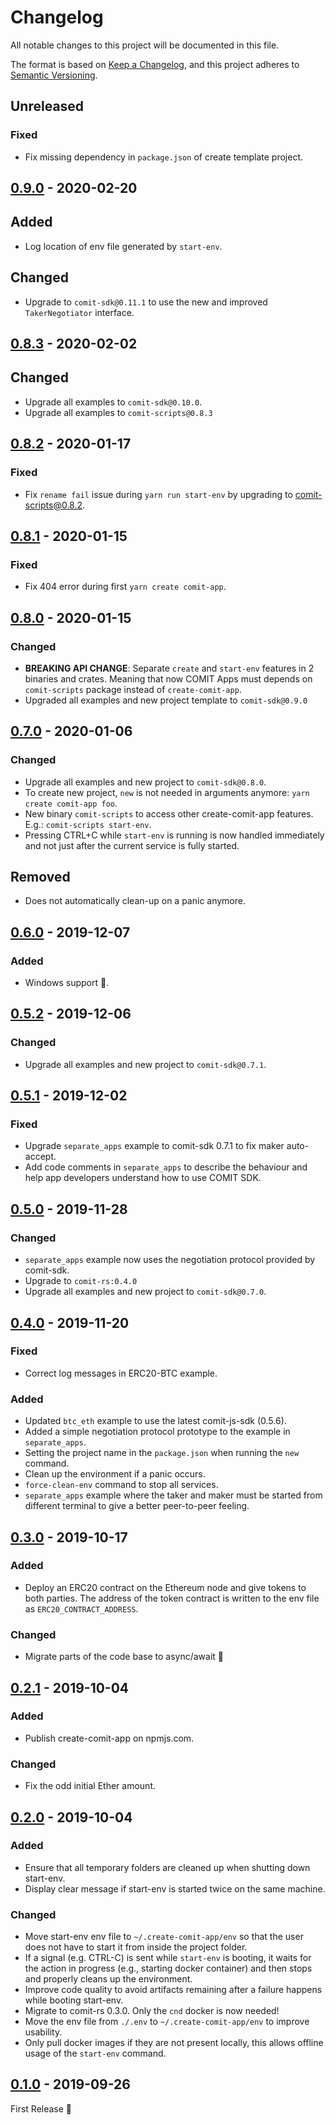 # Changelog
All notable changes to this project will be documented in this file.

The format is based on [Keep a Changelog](https://keepachangelog.com/en/1.0.0/),
and this project adheres to [Semantic Versioning](https://semver.org/spec/v2.0.0.html).

## Unreleased

### Fixed
- Fix missing dependency in `package.json` of create template project.

## [0.9.0] - 2020-02-20

## Added
- Log location of env file generated by `start-env`.

## Changed
- Upgrade to `comit-sdk@0.11.1` to use the new and improved `TakerNegotiator` interface.

## [0.8.3] - 2020-02-02

## Changed
- Upgrade all examples to `comit-sdk@0.10.0`.
- Upgrade all examples to `comit-scripts@0.8.3`

## [0.8.2] - 2020-01-17

### Fixed
- Fix `rename fail` issue during `yarn run start-env` by upgrading to comit-scripts@0.8.2.

## [0.8.1] - 2020-01-15

### Fixed
- Fix 404 error during first `yarn create comit-app`.

## [0.8.0] - 2020-01-15

### Changed
- **BREAKING API CHANGE**: Separate `create` and `start-env` features in 2 binaries and crates.
Meaning that now COMIT Apps must depends on `comit-scripts` package instead of `create-comit-app`.
- Upgraded all examples and new project template to `comit-sdk@0.9.0`

## [0.7.0] - 2020-01-06

### Changed
- Upgrade all examples and new project to `comit-sdk@0.8.0`.
- To create new project, `new` is not needed in arguments anymore: `yarn create comit-app foo`.
- New binary `comit-scripts` to access other create-comit-app features. E.g.: `comit-scripts start-env`.
- Pressing CTRL+C while `start-env` is running is now handled immediately and not just after the current service is fully started.

## Removed
- Does not automatically clean-up on a panic anymore.

## [0.6.0] - 2019-12-07

### Added
- Windows support :tada:.

## [0.5.2] - 2019-12-06

### Changed
- Upgrade all examples and new project to `comit-sdk@0.7.1`.

## [0.5.1] - 2019-12-02

### Fixed
- Upgrade `separate_apps` example to comit-sdk 0.7.1 to fix maker auto-accept.
- Add code comments in `separate_apps` to describe the behaviour and help app developers understand how to use COMIT SDK.

## [0.5.0] - 2019-11-28

### Changed
- `separate_apps` example now uses the negotiation protocol provided by comit-sdk.
- Upgrade to `comit-rs:0.4.0`
- Upgrade all examples and new project to `comit-sdk@0.7.0`.

## [0.4.0] - 2019-11-20

### Fixed
- Correct log messages in ERC20-BTC example.

### Added
- Updated `btc_eth` example to use the latest comit-js-sdk (0.5.6).
- Added a simple negotiation protocol prototype to the example in `separate_apps`.
- Setting the project name in the `package.json` when running the `new` command.
- Clean up the environment if a panic occurs.
- `force-clean-env` command to stop all services.
- `separate_apps` example where the taker and maker must be started from different terminal to give a better peer-to-peer feeling.

## [0.3.0] - 2019-10-17

### Added
- Deploy an ERC20 contract on the Ethereum node and give tokens to both parties. The address of the token contract is written to the env file as `ERC20_CONTRACT_ADDRESS`.

### Changed
- Migrate parts of the code base to async/await :tada:

## [0.2.1] - 2019-10-04

### Added
- Publish create-comit-app on npmjs.com.

### Changed
- Fix the odd initial Ether amount.

## [0.2.0] - 2019-10-04

### Added
- Ensure that all temporary folders are cleaned up when shutting down start-env.
- Display clear message if start-env is started twice on the same machine.

### Changed
- Move start-env env file to `~/.create-comit-app/env` so that the user does not have to start it from inside the project folder.
- If a signal (e.g. CTRL-C) is sent while `start-env` is booting, it waits for the action in progress (e.g., starting docker container) and then stops and properly cleans up the environment.
- Improve code quality to avoid artifacts remaining after a failure happens while booting start-env.
- Migrate to comit-rs 0.3.0. Only the `cnd` docker is now needed!
- Move the env file from `./.env` to `~/.create-comit-app/env` to improve usability.
- Only pull docker images if they are not present locally, this allows offline usage of the `start-env` command.

## [0.1.0] - 2019-09-26

First Release 🎉

[Unreleased]: https://github.com/comit-network/create-comit-app/compare/0.9.0...HEAD
[0.9.0]: https://github.com/comit-network/create-comit-app/compare/0.8.3...0.9.0
[0.8.3]: https://github.com/comit-network/create-comit-app/compare/0.8.2...0.8.3
[0.8.2]: https://github.com/comit-network/create-comit-app/compare/0.8.1...0.8.2
[0.8.1]: https://github.com/comit-network/create-comit-app/compare/0.8.0...0.8.1
[0.8.0]: https://github.com/comit-network/create-comit-app/compare/0.7.0...0.8.0
[0.7.0]: https://github.com/comit-network/create-comit-app/compare/0.6.0...0.7.0
[0.6.0]: https://github.com/comit-network/create-comit-app/compare/0.5.2...0.6.0
[0.5.2]: https://github.com/comit-network/create-comit-app/compare/0.5.1...0.5.2
[0.5.1]: https://github.com/comit-network/create-comit-app/compare/0.5.0...0.5.1
[0.5.0]: https://github.com/comit-network/create-comit-app/compare/0.4.0...0.5.0
[0.4.0]: https://github.com/comit-network/create-comit-app/compare/0.3.0...0.4.0
[0.3.0]: https://github.com/comit-network/create-comit-app/compare/0.2.1...0.3.0
[0.2.1]: https://github.com/comit-network/create-comit-app/compare/0.2.0...0.2.1
[0.2.0]: https://github.com/comit-network/create-comit-app/compare/0.1.0...0.2.0
[0.1.0]: https://github.com/comit-network/create-comit-app/releases/tag/0.1.0
